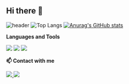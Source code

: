## Hi there 👋
<!--
**woohyuckk/woohyuckk** is a ✨ _special_ ✨ repository because its `README.md` (this file) appears on your GitHub profile.

Here are some ideas to get you started:

- 🔭 I’m currently working on ...
- 🌱 I’m currently learning ...
- 👯 I’m looking to collaborate on ...
- 🤔 I’m looking for help with ...
- 💬 Ask me about ...
- 📫 How to reach me: ...
- 😄 Pronouns: ...
- ⚡ Fun fact: ...
-->


![header](https://capsule-render.vercel.app/api?type=cylinder&color=auto&height=300&section=header&text=Welcome%20to-nl-Woohyukk's%20Github&fontSize=60)
![Top Langs](https://github-readme-stats.vercel.app/api/top-langs/?username=woohyuckk&layout=compact)
[![Anurag's GitHub stats](https://github-readme-stats.vercel.app/api?username=woohyuckk&show_icons=true&theme=transparent&border_radius)](https://github.com/anuraghazra/github-readme-stats)

<span style="font-weight: bold;">Languages and Tools </span>
<div>
<img src="https://ziadoua.github.io/m3-Markdown-Badges/badges/HTML/html1.svg">
<img src="https://ziadoua.github.io/m3-Markdown-Badges/badges/CSS/css1.svg">
<img src="https://ziadoua.github.io/m3-Markdown-Badges/badges/Javascript/javascript3.svg">
</div>

<span style="font-weight: bold;">📫 Contact with me </span>
<div>
  <a href="https://github.com/woohyuckk" target="_blank">
  <img src="https://ziadoua.github.io/m3-Markdown-Badges/badges/Github/github1.svg">
  </a>
  <img src="https://ziadoua.github.io/m3-Markdown-Badges/badges/Discord/discord1.svg">
</div>
